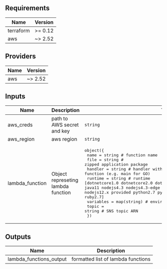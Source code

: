 ## Requirements

| Name | Version |
|------|---------|
| terraform | >= 0.12 |
| aws | ~> 2.52 |

## Providers

| Name | Version |
|------|---------|
| aws | ~> 2.52 |

## Inputs

| Name | Description | Type | Default | Required |
|------|-------------|------|---------|:--------:|
| aws\_creds | path to AWS secret and key | `string` | n/a | yes |
| aws\_region | aws region | `string` | n/a | yes |
| lambda\_function | Object represeting lambda function | <pre>object({<br>    name      = string # function name<br>    file      = string # zipped application package<br>    handler   = string # handler within function (e.g. main for GO)<br>    runtime   = string # runtime [dotnetcore1.0 dotnetcore2.0 dotnetcore2.1 dotnetcore3.1 go1.x java8 java11 nodejs4.3 nodejs4.3-edge nodejs6.10 nodejs8.10 nodejs10.x nodejs12.x provided python2.7 python3.6 python3.7 python3.8 ruby2.5 ruby2.7]<br>    variables = map(string) # environment variables<br>    topic     = string # SNS topic ARN<br>  })</pre> | n/a | yes |

## Outputs

| Name | Description |
|------|-------------|
| lambda\_functions\_output | formatted list of lambda functions |

